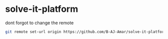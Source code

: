# solve-it-platform

dont forgot to change the remote

```bash
git remote set-url origin https://github.com/B-AJ-Amar/solve-it-platform.git
```
